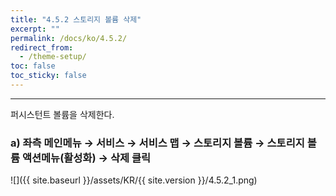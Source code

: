 ```yaml
---
title: "4.5.2 스토리지 볼륨 삭제"
excerpt: ""
permalink: /docs/ko/4.5.2/
redirect_from:
  - /theme-setup/
toc: false
toc_sticky: false
---
```


---
퍼시스턴트 볼륨을 삭제한다.

### a\) 좌측 메인메뉴 → 서비스 → 서비스 맵 → 스토리지 볼륨 → 스토리지 볼륨 액션메뉴\(활성화\) → 삭제 클릭
![]({{ site.baseurl }}/assets/KR/{{ site.version }}/4.5.2_1.png)
